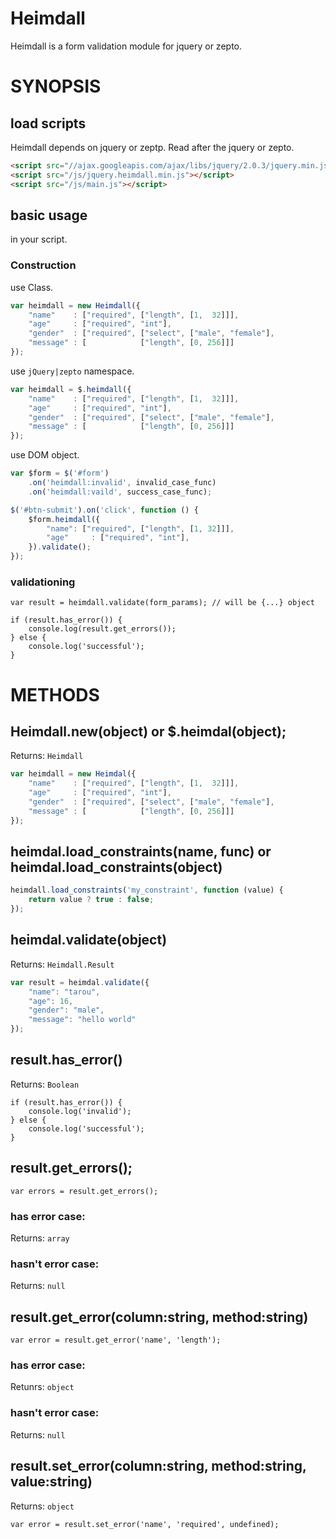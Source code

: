 # Heimdall

Heimdall is a form validation module for jquery or zepto.

# SYNOPSIS

## load scripts

Heimdall depends on jquery or zeptp. Read after the jquery or zepto.

```html
<script src="//ajax.googleapis.com/ajax/libs/jquery/2.0.3/jquery.min.js"></script>
<script src="/js/jquery.heimdall.min.js"></script>
<script src="/js/main.js"></script>
```

## basic usage

in your script.

### Construction

use Class.

```javascript
var heimdall = new Heimdall({
    "name"    : ["required", ["length", [1,  32]]],
    "age"     : ["required", "int"],
    "gender"  : ["required", ["select", ["male", "female"],
    "message" : [            ["length", [0, 256]]]
});

```

use `jQuery|zepto` namespace.

```javascript
var heimdall = $.heimdall({
    "name"    : ["required", ["length", [1,  32]]],
    "age"     : ["required", "int"],
    "gender"  : ["required", ["select", ["male", "female"],
    "message" : [            ["length", [0, 256]]]
});
```

use DOM object.

```javascript
var $form = $('#form')
    .on('heimdall:invalid', invalid_case_func)
    .on('heimdall:vaild', success_case_func);

$('#btn-submit').on('click', function () {
    $form.heimdall({
        "name": ["required", ["length", [1, 32]]],
        "age"     : ["required", "int"],
    }).validate();
});
```


### validationing

```
var result = heimdall.validate(form_params); // will be {...} object

if (result.has_error()) {
    console.log(result.get_errors());
} else {
    console.log('successful');
}
```

# METHODS

## Heimdall.new(object) or $.heimdal(object);

Returns: `Heimdall`

```javascript
var heimdall = new Heimdal({
    "name"    : ["required", ["length", [1,  32]]],
    "age"     : ["required", "int"],
    "gender"  : ["required", ["select", ["male", "female"],
    "message" : [            ["length", [0, 256]]]
});
```

## heimdal.load\_constraints(name, func) or heimdal.load\_constraints(object)

```javascript
heimdall.load_constraints('my_constraint', function (value) {
    return value ? true : false;
});
```

## heimdal.validate(object)

Returns: `Heimdall.Result`

```javascript
var result = heimdal.validate({
    "name": "tarou",
    "age": 16,
    "gender": "male",
    "message": "hello world"
});
```

## result.has\_error()

Returns: `Boolean`

```
if (result.has_error()) {
    console.log('invalid');
} else {
    console.log('successful');
}
```

## result.get\_errors();

```
var errors = result.get_errors();
```

### has error case:

Returns: `array`

### hasn't error case:

Returns: `null`

## result.get\_error(column:string, method:string)

```
var error = result.get_error('name', 'length');
```

### has error case:

Retunrs: `object`

### hasn't error case:

Returns: `null`

## result.set\_error(column:string, method:string, value:string)

Returns: `object`

```
var error = result.set_error('name', 'required', undefined);
```
